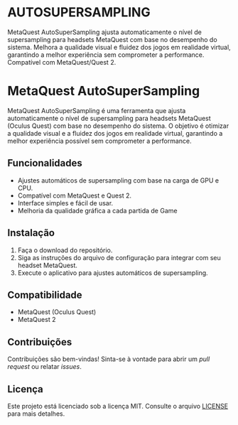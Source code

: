# AUTOSUPERSAMPLING
MetaQuest AutoSuperSampling ajusta automaticamente o nível de supersampling para headsets MetaQuest com base no desempenho do sistema. Melhora a qualidade visual e fluidez dos jogos em realidade virtual, garantindo a melhor experiência sem comprometer a performance. Compatível com MetaQuest/Quest 2.
# MetaQuest AutoSuperSampling

MetaQuest AutoSuperSampling é uma ferramenta que ajusta automaticamente o nível de supersampling para headsets MetaQuest (Oculus Quest) com base no desempenho do sistema. O objetivo é otimizar a qualidade visual e a fluidez dos jogos em realidade virtual, garantindo a melhor experiência possível sem comprometer a performance.

## Funcionalidades

- Ajustes automáticos de supersampling com base na carga de GPU e CPU.
- Compatível com MetaQuest e Quest 2.
- Interface simples e fácil de usar.
- Melhoria da qualidade gráfica a cada partida de Game

## Instalação

1. Faça o download do repositório.
2. Siga as instruções do arquivo de configuração para integrar com seu headset MetaQuest.
3. Execute o aplicativo para ajustes automáticos de supersampling.

## Compatibilidade

- MetaQuest (Oculus Quest)
- MetaQuest 2

## Contribuições

Contribuições são bem-vindas! Sinta-se à vontade para abrir um *pull request* ou relatar *issues*.

## Licença

Este projeto está licenciado sob a licença MIT. Consulte o arquivo [LICENSE](LICENSE) para mais detalhes.
